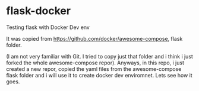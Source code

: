 # flask-docker
Testing flask with Docker Dev env

It was copied from https://github.com/docker/awesome-compose, flask folder.

(I am not very familiar with Git. I tried to copy just that folder and i think i just forked the whole awesome-compose repor). Anyways, in this repo, i just created a new repor, copied the yaml files from the awesome-compose flask folder and i will use it to create docker dev enviromnet. Lets see how it goes.


